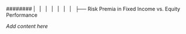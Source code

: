 ######## |   |   |   |   |   |   |   ├── Risk Premia in Fixed Income vs. Equity Performance

*Add content here*